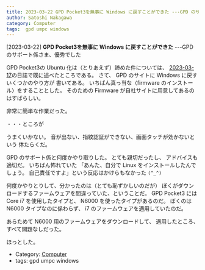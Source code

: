 ```yaml
---
title: 2023-03-22 GPD Pocket3を無事に Windows に戻すことができた ---GPD のサポート係さま、優秀でした
author: Satoshi Nakagawa
category: Computer
tags:  gpd umpc windows
---
```


[2023-03-22] **GPD Pocket3を無事に Windows に戻すことができた**  ---GPD のサポート係さま、優秀でした

 GPD Pocket3の Ubuntu 化は（とりあえず）諦めた件については、
[2023-03-17](http://www.merapano.net/~satoshi/private/diary/2023-03-17.html)の日誌で既に述べたところである。
さて、
GPD のサイトに Windows に戻すいくつかのやり方が
書いてある。
いちばん真っ当な〈firmware のインストール〉をすることとした。
そのための Firmware が自社サイトに用意してあるのはすばらしい。

 非常に簡単な作業だった。

 ・・・ところが

 うまくいかない。
音が出ない、指紋認証ができない、画面タッチが効かないという
体たらくだ。

 GPD のサポート係と何度かやり取りした。
とても親切だったし、
アドバイスも適切だ。
いちばん怖れていた
「あんた、自分で Linux をインストールしたんでしょう。
自己責任ですよ」という反応はかけらもなかった `(^_^)`

 何度かやりとりして、分かったのは（とても恥ずかしいのだが）
ぼくがダウンロードするファームウェアを間違っていた、ということだ。
GPD Pocket3 には Core i7 を使用したタイプと、
N6000 を使ったタイプがあるのだ。
ぼくのは N6000 タイプなのに係わらず、
i7 のファームウェアを適用していたのだ。

 あらためて N6000 用のファームウェアをダウンロードして、
適用したところ、
すべて問題なしだった。

 ほっとした。

- Category: [Computer](https://merapano.github.io/categories.html#Computer)
- tags:  gpd umpc windows
